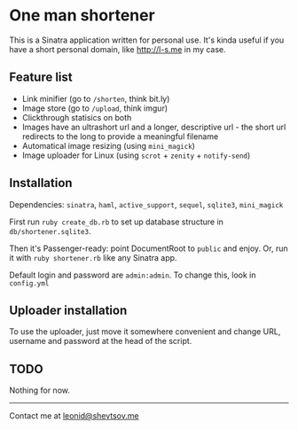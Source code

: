 One man shortener
=================

This is a Sinatra application written for personal use. It's kinda useful if you have a short personal domain, like http://l-s.me in my case. 

Feature list
------------

* Link minifier (go to `/shorten`, think bit.ly)
* Image store (go to `/upload`, think imgur) 
* Clickthrough statisics on both
* Images have an ultrashort url and a longer, descriptive url - the short url redirects to the long to provide a meaningful filename
* Automatical image resizing (using `mini_magick`)
* Image uploader for Linux (using `scrot` + `zenity` + `notify-send`)

Installation
------------

Dependencies: `sinatra`, `haml`, `active_support`, `sequel`, `sqlite3`, `mini_magick`

First run `ruby create_db.rb` to set up database structure in `db/shortener.sqlite3`.

Then it's Passenger-ready: point DocumentRoot to `public` and enjoy. Or, run it with `ruby shortener.rb` like any Sinatra app.

Default login and password are `admin:admin`. To change this, look in `config.yml`

Uploader installation
---------------------

To use the uploader, just move it somewhere convenient and change URL, username and password at the head of the script.

TODO
----

Nothing for now.

* * *
Contact me at leonid@shevtsov.me
